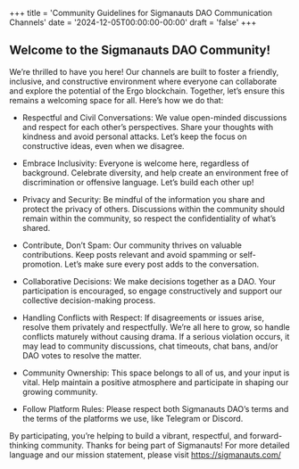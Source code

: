 +++
title = 'Community Guidelines for Sigmanauts DAO Communication Channels'
date = '2024-12-05T00:00:00-00:00'
draft = 'false'
+++

## Welcome to the Sigmanauts DAO Community!

We’re thrilled to have you here! Our channels are built to foster a friendly, inclusive, and constructive environment where everyone can collaborate and explore the potential of the Ergo blockchain. Together, let’s ensure this remains a welcoming space for all. Here’s how we do that:

- Respectful and Civil Conversations: We value open-minded discussions and respect for each other’s perspectives. Share your thoughts with kindness and avoid personal attacks. Let’s keep the focus on constructive ideas, even when we disagree.

- Embrace Inclusivity: Everyone is welcome here, regardless of background. Celebrate diversity, and help create an environment free of discrimination or offensive language. Let’s build each other up!

- Privacy and Security: Be mindful of the information you share and protect the privacy of others. Discussions within the community should remain within the community, so respect the confidentiality of what’s shared.

- Contribute, Don’t Spam: Our community thrives on valuable contributions. Keep posts relevant and avoid spamming or self-promotion. Let’s make sure every post adds to the conversation.

- Collaborative Decisions: We make decisions together as a DAO. Your participation is encouraged, so engage constructively and support our collective decision-making process.

- Handling Conflicts with Respect: If disagreements or issues arise, resolve them privately and respectfully. We’re all here to grow, so handle conflicts maturely without causing drama. If a serious violation occurs, it may lead to community discussions, chat timeouts, chat bans, and/or DAO votes to resolve the matter.

- Community Ownership: This space belongs to all of us, and your input is vital. Help maintain a positive atmosphere and participate in shaping our growing community.

- Follow Platform Rules: Please respect both Sigmanauts DAO’s terms and the terms of the platforms we use, like Telegram or Discord.

By participating, you’re helping to build a vibrant, respectful, and forward-thinking community. Thanks for being part of Sigmanauts! For more detailed language and our mission statement, please visit https://sigmanauts.com/
